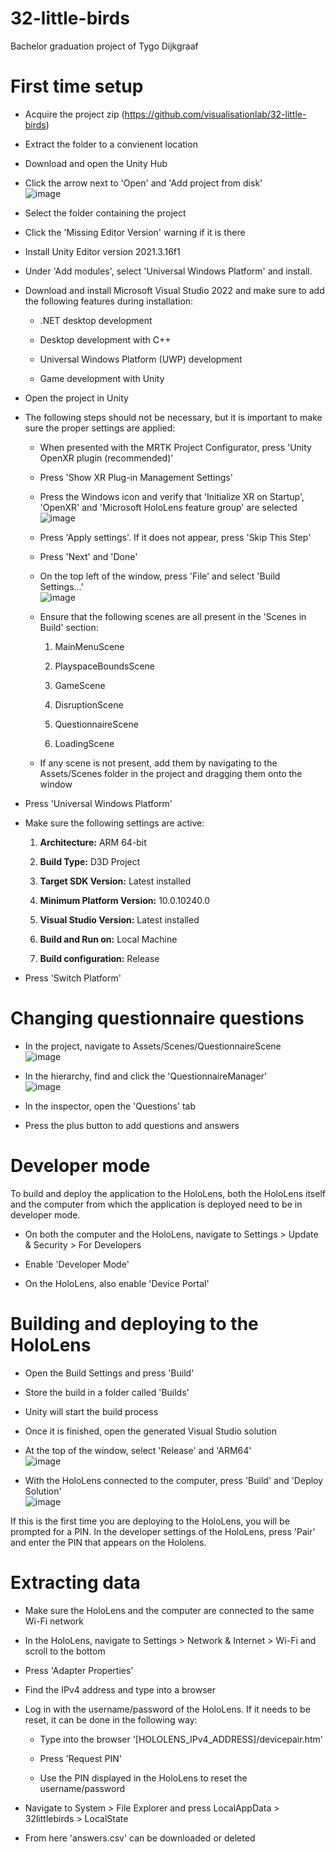 # 32-little-birds

Bachelor graduation project of Tygo Dijkgraaf

First time setup
================

-   Acquire the project zip
    (<https://github.com/visualisationlab/32-little-birds>)

-   Extract the folder to a convienent location

-   Download and open the Unity Hub

-   Click the arrow next to 'Open' and 'Add project from disk'\
    ![image](images/instruction_open.png)

-   Select the folder containing the project

-   Click the 'Missing Editor Version' warning if it is there

-   Install Unity Editor version 2021.3.16f1

-   Under 'Add modules', select 'Universal Windows Platform' and
    install.

-   Download and install Microsoft Visual Studio 2022 and make sure to
    add the following features during installation:

    -   .NET desktop development

    -   Desktop development with C++

    -   Universal Windows Platform (UWP) development

    -   Game development with Unity

-   Open the project in Unity

-   The following steps should not be necessary, but it is important to
    make sure the proper settings are applied:

    -   When presented with the MRTK Project Configurator, press 'Unity
        OpenXR plugin (recommended)'

    -   Press 'Show XR Plug-in Management Settings'

    -   Press the Windows icon and verify that 'Initialize XR on
        Startup', 'OpenXR' and 'Microsoft HoloLens feature group' are
        selected\
        ![image](images/instruction_openxr.png)

    -   Press 'Apply settings'. If it does not appear, press 'Skip This
        Step'

    -   Press 'Next' and 'Done'

    -   On the top left of the window, press 'File' and select 'Build
        Settings\...'\
        ![image](images/instruction_buildsettings.png)

    -   Ensure that the following scenes are all present in the 'Scenes
        in Build' section:

        1.  MainMenuScene

        2.  PlayspaceBoundsScene

        3.  GameScene

        4.  DisruptionScene

        5.  QuestionnaireScene

        6.  LoadingScene

    -   If any scene is not present, add them by navigating to the
        Assets/Scenes folder in the project and dragging them onto the
        window

-   Press 'Universal Windows Platform'

-   Make sure the following settings are active:

    1.  **Architecture:** ARM 64-bit

    2.  **Build Type:** D3D Project

    3.  **Target SDK Version:** Latest installed

    4.  **Minimum Platform Version:** 10.0.10240.0

    5.  **Visual Studio Version:** Latest installed

    6.  **Build and Run on:** Local Machine

    7.  **Build configuration:** Release

-   Press 'Switch Platform'

Changing questionnaire questions
================================

-   In the project, navigate to Assets/Scenes/QuestionnaireScene\
    ![image](images/instruction_scene.png)

-   In the hierarchy, find and click the 'QuestionnaireManager'\
    ![image](images/instruction_manager.png)

-   In the inspector, open the 'Questions' tab

-   Press the plus button to add questions and answers

Developer mode
==============

To build and deploy the application to the HoloLens, both the HoloLens
itself and the computer from which the application is deployed need to
be in developer mode.

-   On both the computer and the HoloLens, navigate to Settings $>$
    Update & Security $>$ For Developers

-   Enable 'Developer Mode'

-   On the HoloLens, also enable 'Device Portal'

Building and deploying to the HoloLens
======================================

-   Open the Build Settings and press 'Build'

-   Store the build in a folder called 'Builds'

-   Unity will start the build process

-   Once it is finished, open the generated Visual Studio solution

-   At the top of the window, select 'Release' and 'ARM64'\
    ![image](images/instruction_vs1.png)

-   With the HoloLens connected to the computer, press 'Build' and
    'Deploy Solution'\
    ![image](images/instruction_vs2.png)

If this is the first time you are deploying to the HoloLens, you will be
prompted for a PIN. In the developer settings of the HoloLens, press
'Pair' and enter the PIN that appears on the Hololens.

Extracting data
===============

-   Make sure the HoloLens and the computer are connected to the same
    Wi-Fi network

-   In the HoloLens, navigate to Settings $>$ Network & Internet $>$
    Wi-Fi and scroll to the bottom

-   Press 'Adapter Properties'

-   Find the IPv4 address and type into a browser

-   Log in with the username/password of the HoloLens. If it needs to be
    reset, it can be done in the following way:

    -   Type into the browser
        '\[HOLOLENS\_IPv4\_ADDRESS\]/devicepair.htm'

    -   Press 'Request PIN'

    -   Use the PIN displayed in the HoloLens to reset the
        username/password

-   Navigate to System $>$ File Explorer and press LocalAppData $>$
    32littlebirds $>$ LocalState

-   From here 'answers.csv' can be downloaded or deleted
